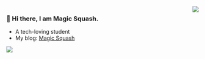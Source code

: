 <img align="right" src="https://github-readme-stats.vercel.app/api?username=stuPETER12138&show_icons=true&theme=buefy" />

### 👋 Hi there, I am Magic Squash. 
- A tech-loving student
- My blog: [Magic Squash](https://stupeter12138.github.io/)


<img align="center" src="https://github-readme-stats.vercel.app/api/top-langs/?username=stuPETER12138&layout=compact" />

<!--
**stuPETER12138/stuPETER12138** is a ✨ _special_ ✨ repository because its `README.md` (this file) appears on your GitHub profile.

Here are some ideas to get you started:

- 🔭 I’m currently working on ...
- 🌱 I’m currently learning ...
- 👯 I’m looking to collaborate on ...
- 🤔 I’m looking for help with ...
- 💬 Ask me about ...
- 📫 How to reach me: ...
- 😄 Pronouns: ...
- ⚡ Fun fact: ...
-->
